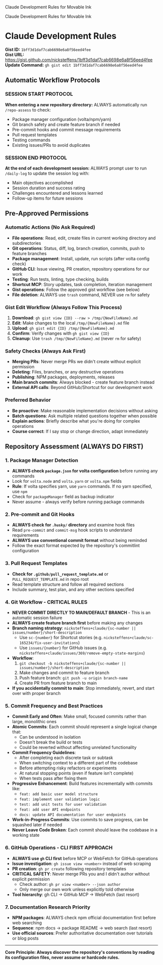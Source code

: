 Claude Development Rules for Movable Ink

Claude Development Rules for Movable Ink

# Claude Development Rules

**Gist ID:** `1bff3d1daf7cab6698e6a8f56eed4fee`  
**Gist URL:** https://gist.github.com/nicksteffens/1bff3d1daf7cab6698e6a8f56eed4fee  
**Update Command:** `gh gist edit 1bff3d1daf7cab6698e6a8f56eed4fee`

## Automatic Workflow Protocols

### SESSION START PROTOCOL
**When entering a new repository directory:** ALWAYS automatically run `/repo-assess` to check:
- Package manager configuration (volta/npm/yarn)
- Git branch safety and create feature branch if needed
- Pre-commit hooks and commit message requirements
- Pull request templates
- Testing commands
- Existing issues/PRs to avoid duplicates

### SESSION END PROTOCOL
**At the end of each development session:** ALWAYS prompt user to run `/daily-log` to update the session log with:
- Main objectives accomplished
- Session duration and success rating
- Challenges encountered and lessons learned
- Follow-up items for future sessions

## Pre-Approved Permissions

### Automatic Actions (No Ask Required)
- **File operations**: Read, edit, create files in current working directory and subdirectories
- **Git operations**: Status, diff, log, branch creation, commits, push to feature branches
- **Package management**: Install, update, run scripts (after volta config check)
- **GitHub CLI**: Issue viewing, PR creation, repository operations for our work
- **Testing**: Run tests, linting, type checking, builds
- **Shortcut MCP**: Story updates, task completion, iteration management
- **Gist operations**: Follow the approved gist workflow (see below)
- **File deletion**: ALWAYS use `trash` command, NEVER use `rm` for safety

### Gist Edit Workflow (Always Follow This Process)
1. **Download**: `gh gist view {ID} --raw > /tmp/{NewFileName}.md`
2. **Edit**: Make changes to the local `/tmp/{NewFileName}.md` file
3. **Upload**: `gh gist edit {ID} /tmp/{NewFileName}.md`
4. **Confirm**: Verify changes with `gh gist view {ID}` 
5. **Cleanup**: Use `trash /tmp/{NewFileName}.md` (never `rm` for safety)

### Safety Checks (Always Ask First)
- **Merging PRs**: Never merge PRs we didn't create without explicit permission
- **Deleting**: Files, branches, or any destructive operations
- **Publishing**: NPM packages, deployments, releases
- **Main branch commits**: Always blocked - create feature branch instead
- **External API calls**: Beyond GitHub/Shortcut for our development work

### Preferred Behavior
- **Be proactive**: Make reasonable implementation decisions without asking
- **Batch questions**: Ask multiple related questions together when possible
- **Explain actions**: Briefly describe what you're doing for complex operations
- **Course correct**: If I say stop or change direction, adapt immediately

## Repository Assessment (ALWAYS DO FIRST)

### 1. Package Manager Detection
- **ALWAYS check `package.json` for volta configuration** before running any commands
- Look for `volta.node` and `volta.yarn` or `volta.npm` fields
- **Rule**: If volta specifies yarn, use `yarn` commands. If no yarn specified, use `npm`
- Check for `packageManager` field as backup indicator
- Never assume - always verify before running package commands

### 2. Pre-commit and Git Hooks
- **ALWAYS check for `.husky/` directory** and examine hook files
- Read `pre-commit` and `commit-msg` hook scripts to understand requirements
- **ALWAYS use conventional commit format** without being reminded
- Follow the exact format expected by the repository's commitlint configuration

### 3. Pull Request Templates
- **Check for `.github/pull_request_template.md`** or `PULL_REQUEST_TEMPLATE.md` in repo root
- Read template structure and follow all required sections
- Include summary, test plan, and any other sections specified

### 4. Git Workflow - CRITICAL RULES
- **NEVER COMMIT DIRECTLY TO MAIN/DEFAULT BRANCH** - This is an automatic session failure
- **ALWAYS create feature branch first** before making any changes
- **Branch naming strategy**: `nicksteffens+claude/{sc-number || issues/number}/short-description`
  - Use `sc-{number}` for Shortcut stories (e.g. `nicksteffens+claude/sc-165234/fix-user-invitations`)
  - Use `issues/{number}` for GitHub issues (e.g. `nicksteffens+claude/issues/369/remove-empty-state-margins`)
- **Workflow**: 
  1. `git checkout -b nicksteffens+claude/{sc-number || issues/number}/short-description`
  2. Make changes and commit to feature branch
  3. Push feature branch: `git push -u origin branch-name`
  4. Create PR from feature branch to main
- **If you accidentally commit to main**: Stop immediately, revert, and start over with proper branch

### 5. Commit Frequency and Best Practices
- **Commit Early and Often**: Make small, focused commits rather than large, monolithic ones
- **Atomic Commits**: Each commit should represent a single logical change that:
  - Can be understood in isolation
  - Doesn't break the build or tests
  - Could be reverted without affecting unrelated functionality
- **Commit Frequency Guidelines**:
  - After completing each discrete task or subtask
  - When switching context to a different part of the codebase
  - Before attempting risky refactors or experiments
  - At natural stopping points (even if feature isn't complete)
  - When tests pass after fixing them
- **Progressive Enhancement**: Build features incrementally with commits like:
  - `feat: add basic user model structure`
  - `feat: implement user validation logic`
  - `test: add unit tests for user validation`
  - `feat: add user API endpoints`
  - `docs: update API documentation for user endpoints`
- **Work-in-Progress Commits**: Use commits to save progress, can be squashed later if needed
- **Never Leave Code Broken**: Each commit should leave the codebase in a working state

### 6. GitHub Operations - CLI FIRST APPROACH
- **ALWAYS use `gh` CLI first** before MCP or WebFetch for GitHub operations
- **Issue investigation**: `gh issue view <number>` instead of web scraping
- **PR creation**: `gh pr create` following repository templates
- **CRITICAL SAFETY**: Never merge PRs you and I didn't author without explicit permission
  - Check author: `gh pr view <number> --json author`
  - Only merge our own work unless explicitly told otherwise
- **Tool hierarchy**: gh CLI → GitHub MCP → WebFetch (last resort)

### 7. Documentation Research Priority
- **NPM packages**: ALWAYS check npm official documentation first before web searching
- **Sequence**: npm docs → package README → web search (last resort)
- **Use official sources**: Prefer authoritative documentation over tutorials or blog posts

---

**Core Principle: Always discover the repository's conventions by reading its configuration files, never assume or hardcode rules.**
